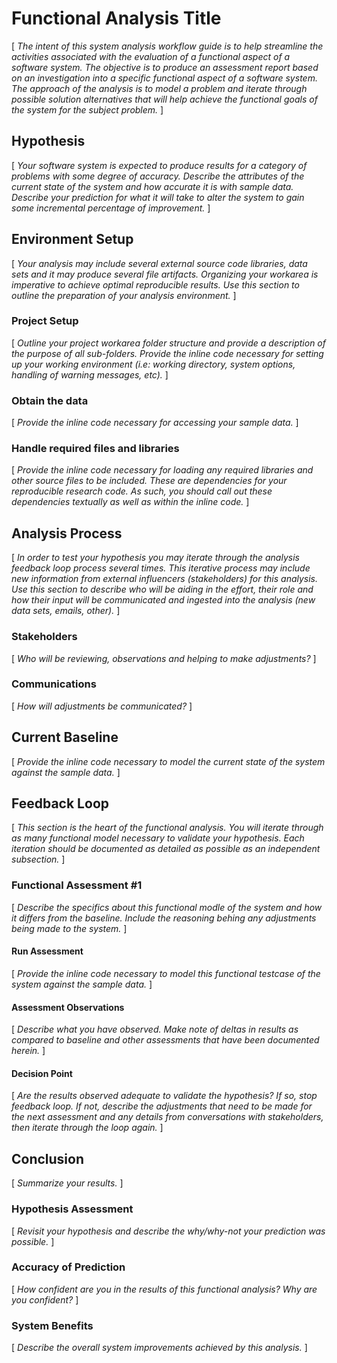 Functional Analysis Title
=========================================================
[ *The intent of this system analysis workflow guide is to help streamline the activities associated with the evaluation of a functional aspect of a software system. The objective is to produce an assessment report based on an investigation into a specific functional aspect of a software system. The approach of the analysis is to model a problem and iterate through possible solution alternatives that will help achieve the functional goals of the system for the subject problem.* ]

Hypothesis
-----------------------
[ *Your software system is expected to produce results for a category of problems with some degree of accuracy. Describe the attributes of the current state of the system and how accurate it is with sample data. Describe your  prediction for what it will take to alter the system to gain some incremental percentage of improvement.* ]
   
Environment Setup
----------------
[ *Your analysis may include several external source code libraries, data sets and it may produce several file artifacts. Organizing your workarea is imperative to achieve optimal reproducible results. Use this section to outline the preparation of your analysis environment.* ]

### Project Setup
[ *Outline your project workarea folder structure and provide a description of the purpose of all sub-folders. Provide the inline code necessary for setting up your working environment (i.e: working directory, system options, handling of warning messages, etc).* ]

### Obtain the data
[ *Provide the inline code necessary for accessing your sample data.* ]

### Handle required files and libraries
[ *Provide the inline code necessary for loading any required libraries and other source files to be included. These are dependencies for your reproducible research code. As such, you should call out these dependencies textually as well as within the inline code.* ]
   
Analysis Process
-------------------------
[ *In order to test your hypothesis you may iterate through the analysis feedback loop process several times. This iterative process may include new information from external influencers (stakeholders) for this analysis. Use this section to describe who will be aiding in the effort, their role and how their input will be communicated and ingested into the analysis (new data sets, emails, other).* ]

### Stakeholders
[ *Who will be reviewing, observations and helping to make adjustments?* ]

### Communications
[ *How will adjustments be communicated?* ]

Current Baseline
-----------------------
[ *Provide the inline code necessary to model the current state of the system against the sample data.* ]

Feedback Loop
-----------------------
[ *This section is the heart of the  functional analysis. You will iterate through as many functional model necessary to validate your hypothesis. Each iteration should be documented as detailed as possible as an independent subsection.* ]

### Functional Assessment #1
[ *Describe the specifics about this functional modle of the system and how it differs from the baseline. Include the reasoning behing any adjustments being made to the system.* ]

#### Run Assessment
[ *Provide the inline code necessary to model this functional testcase of the system against the sample data.* ]

#### Assessment Observations
[ *Describe what you have observed. Make note of deltas in results as compared to baseline and other assessments that have been documented herein.* ]

#### Decision Point
[ *Are the results observed adequate to validate the hypothesis? If so, stop feedback loop. If not, describe the adjustments that need to be made for the next assessment and any details from conversations with stakeholders, then iterate through the loop again.* ]

Conclusion
-----------------------
[ *Summarize your results.* ]

### Hypothesis Assessment
[ *Revisit your hypothesis and describe the why/why-not your prediction was possible.* ]

### Accuracy of Prediction
[ *How confident  are you in the results of this functional analysis? Why are you confident?* ]

### System Benefits
[ *Describe the overall system improvements achieved by this analysis.* ]






